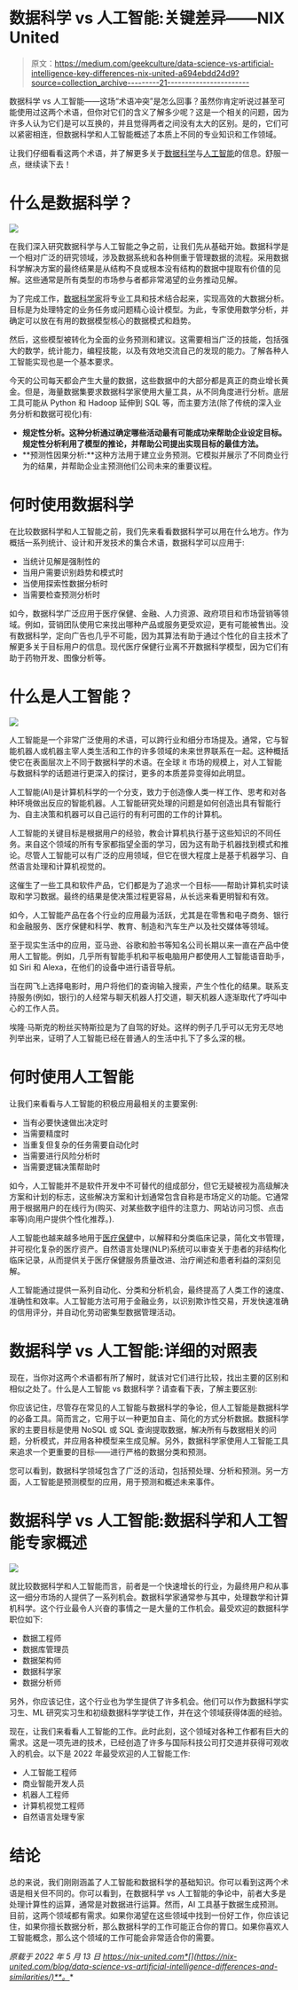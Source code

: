 # 数据科学 vs 人工智能:关键差异——NIX United

> 原文：<https://medium.com/geekculture/data-science-vs-artificial-intelligence-key-differences-nix-united-a694ebdd24d9?source=collection_archive---------21----------------------->

数据科学 vs 人工智能——这场“术语冲突”是怎么回事？虽然你肯定听说过甚至可能使用过这两个术语，但你对它们的含义了解多少呢？这是一个相关的问题，因为许多人认为它们是可以互换的，并且觉得两者之间没有太大的区别。是的，它们可以紧密相连，但数据科学和人工智能概述了本质上不同的专业知识和工作领域。

让我们仔细看看这两个术语，并了解更多关于[数据科学](https://nix-united.com/services/data-science/)与[人工智能](https://nix-united.com/services/ai-solutions-artificial-intelligence/)的信息。舒服一点，继续读下去！

# 什么是数据科学？

![](img/177da161772044d5fc02837e4211e237.png)

在我们深入研究数据科学与人工智能之争之前，让我们先从基础开始。数据科学是一个相对广泛的研究领域，涉及数据系统和各种侧重于管理数据的流程。采用数据科学解决方案的最终结果是从结构不良或根本没有结构的数据中提取有价值的见解。这些通常是所有类型的市场参与者都非常渴望的业务推动见解。

为了完成工作，[数据科学家](https://nix-united.com/blog/data-science-team-structure-roles-and-responsibilities/)将专业工具和技术结合起来，实现高效的大数据分析。目标是为处理特定的业务任务或问题精心设计模型。为此，专家使用数学分析，并确定可以放在有用的数据模型核心的数据模式和趋势。

然后，这些模型被转化为全面的业务预测和建议。这需要相当广泛的技能，包括强大的数学，统计能力，编程技能，以及有效地交流自己的发现的能力。了解各种人工智能实现也是一个基本要求。

今天的公司每天都会产生大量的数据，这些数据中的大部分都是真正的商业增长黄金。但是，海量数据集要求数据科学家使用大量工具，从不同角度进行分析。底层工具可能从 Python 和 Hadoop 延伸到 SQL 等，而主要方法(除了传统的深入业务分析和数据可视化)有:

*   **规定性分析。这种分析通过确定哪些活动最有可能成功来帮助企业设定目标。规定性分析利用了模型的推论，并帮助公司提出实现目标的最佳方法。**
*   **预测性因果分析:**这种方法用于建立业务预测。它模拟并展示了不同商业行为的结果，并帮助企业主预测他们公司未来的重要议程。

# 何时使用数据科学

在比较数据科学和人工智能之前，我们先来看看数据科学可以用在什么地方。作为概括一系列统计、设计和开发技术的集合术语，数据科学可以应用于:

*   当统计见解是强制性的
*   当用户需要识别趋势和模式时
*   当使用探索性数据分析时
*   当需要检查预测分析时

如今，数据科学广泛应用于医疗保健、金融、人力资源、政府项目和市场营销等领域。例如，营销团队使用它来找出哪种产品或服务更受欢迎，更有可能被售出。没有数据科学，定向广告也几乎不可能，因为其算法有助于通过个性化的自主技术了解更多关于目标用户的信息。现代医疗保健行业离不开数据科学模型，因为它们有助于药物开发、图像分析等。

# 什么是人工智能？

![](img/8e8aa7312507ef9f83458fc6c0fc726d.png)

人工智能是一个非常广泛使用的术语，可以跨行业和细分市场提及。通常，它与智能机器人或机器主宰人类生活和工作的许多领域的未来世界联系在一起。这种概括使它在表面层次上不同于数据科学的术语。在全球 it 市场的规模上，对人工智能与数据科学的话题进行更深入的探讨，更多的本质差异变得如此明显。

人工智能(AI)是计算机科学的一个分支，致力于创造像人类一样工作、思考和对各种环境做出反应的智能机器。人工智能研究处理的问题是如何创造出具有智能行为、自主决策和机器可以自己运行的有利可图的工作的计算机。

人工智能的关键目标是根据用户的经验，教会计算机执行基于这些知识的不同任务。来自这个领域的所有专家都指望全面的学习，因为这有助于机器找到模式和推论。尽管人工智能可以有广泛的应用领域，但它在很大程度上是基于机器学习、自然语言处理和计算机视觉的。

这催生了一些工具和软件产品，它们都是为了追求一个目标——帮助计算机实时读取和学习数据。最终的结果是使决策过程更容易，从长远来看更明智和有效。

如今，人工智能产品在各个行业的应用最为活跃，尤其是在零售和电子商务、银行和金融服务、医疗保健和科学、教育、制造和汽车生产以及社交媒体等领域。

至于现实生活中的应用，亚马逊、谷歌和脸书等知名公司长期以来一直在产品中使用人工智能。例如，几乎所有智能手机和平板电脑用户都使用人工智能语音助手，如 Siri 和 Alexa，在他们的设备中进行语音导航。

当在网飞上选择电影时，用户将他们的查询输入搜索，产生个性化的结果。联系支持服务(例如，银行)的人经常与聊天机器人打交道，聊天机器人逐渐取代了呼叫中心的工作人员。

埃隆·马斯克的粉丝买特斯拉是为了自驾的好处。这样的例子几乎可以无穷无尽地列举出来，证明了人工智能已经在普通人的生活中扎下了多么深的根。

# 何时使用人工智能

让我们来看看与人工智能的积极应用最相关的主要案例:

*   当有必要快速做出决定时
*   当需要精度时
*   当重复但复杂的任务需要自动化时
*   当需要进行风险分析时
*   当需要逻辑决策帮助时

如今，人工智能并不是软件开发中不可替代的组成部分，但它无疑被视为高级解决方案和计划的标志，这些解决方案和计划通常包含自称是市场定义的功能。它通常用于根据用户的在线行为(购买、对某些数字组件的注意力、网站访问习惯、点击率等)向用户提供个性化推荐。).

人工智能也越来越多地用于[医疗保健](https://nix-united.com/blog/how-the-benefits-of-ai-in-healthcare-can-serve-your-business/)中，以解释和分类临床记录，简化文书管理，并可视化复杂的医疗资产。自然语言处理(NLP)系统可以审查关于患者的非结构化临床记录，从而提供关于医疗保健服务质量改进、治疗阐述和患者利益的深刻见解。

人工智能通过提供一系列自动化、分类和分析机会，最终提高了人类工作的速度、准确性和效率。人工智能方法可用于金融业务，以识别欺诈性交易，开发快速准确的信用评分，并自动化劳动密集型数据管理活动。

# 数据科学 vs 人工智能:详细的对照表

现在，当你对这两个术语都有所了解时，就该对它们进行比较，找出主要的区别和相似之处了。什么是人工智能 vs 数据科学？请查看下表，了解主要区别:

你应该记住，尽管存在常见的人工智能与数据科学的争论，但人工智能是数据科学的必备工具。简而言之，它用于以一种更加自主、简化的方式分析数据。数据科学家的主要目标是使用 NoSQL 或 SQL 查询提取数据，解决所有与数据相关的问题，分析模式，并应用各种模型来生成见解。另外，数据科学家使用人工智能工具来追求一个更重要的目标——进行严格的数据分类和预测。

您可以看到，数据科学领域包含了广泛的活动，包括预处理、分析和预测。另一方面，人工智能是预测模型的应用，用于预测和概述未来事件。

# 数据科学 vs 人工智能:数据科学和人工智能专家概述

![](img/7214dcba3ec1c89fe521eede9c0694ce.png)

就比较数据科学和人工智能而言，前者是一个快速增长的行业，为最终用户和从事这一细分市场的人提供了一系列机会。数据科学家通常参与其中，处理数学和计算机科学。这个行业最令人兴奋的事情之一是大量的工作机会。最受欢迎的数据科学职位如下:

*   数据工程师
*   数据库管理员
*   数据架构师
*   数据科学家
*   数据分析师

另外，你应该记住，这个行业也为学生提供了许多机会。他们可以作为数据科学实习生、ML 研究实习生和初级数据科学学徒工作，并在这个领域获得体面的经验。

现在，让我们来看看人工智能的工作。此时此刻，这个领域对各种工作都有巨大的需求。这是一项先进的技术，已经创造了许多与国际科技公司打交道并获得可观收入的机会。以下是 2022 年最受欢迎的人工智能工作:

*   人工智能工程师
*   商业智能开发人员
*   机器人工程师
*   计算机视觉工程师
*   自然语言处理专家

# 结论

总的来说，我们刚刚涵盖了人工智能和数据科学的基础知识。你可以看到这两个术语是相关但不同的。你可以看到，在数据科学 vs 人工智能的争论中，前者大多是处理计算性的运算，通常是对数据进行运算。然而，AI 工具基于数据生成预测。目前，这两个领域都有需求。如果你渴望在这些领域中找到一份好工作，你应该记住，如果你擅长数据分析，那么数据科学的工作可能正合你的胃口。如果你喜欢人工智能概念，那么这个领域的工作可能会非常适合你的需要。

*原载于 2022 年 5 月 13 日 https://nix-united.com*[](https://nix-united.com/blog/data-science-vs-artificial-intelligence-differences-and-similarities/)**。**